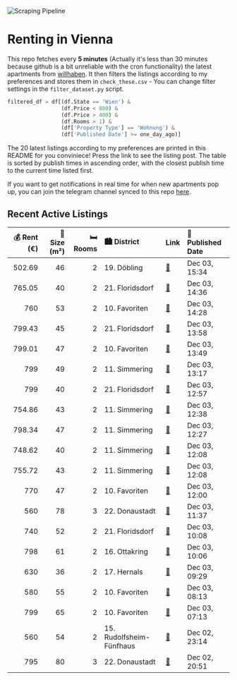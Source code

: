 ![Scraping Pipeline](https://github.com/AthomsG/renting-in-vienna/actions/workflows/run_pipeline.yml/badge.svg)


# Renting in Vienna

This repo fetches every **5 minutes** (Actually it's less than 30 minutes because github is a bit unreliable with the cron functionality) the latest apartments from [willhaben](https://www.willhaben.at/).
It then filters the listings according to my preferences and stores them in `check_these.csv` - You can change filter settings in the `filter_dataset.py` script.

```python
filtered_df = df[(df.State == 'Wien') & 
                 (df.Price < 800) &
                 (df.Price > 400) &
                 (df.Rooms > 1) &
                 (df['Property Type'] == 'Wohnung') &
                 (df['Published Date'] >= one_day_ago)]
```

The 20 latest listings according to my preferences are printed in this README for you conviniece! Press the link to see the listing post.
The table is sorted by publish times in ascending order, with the closest publish time to the current time listed first.

If you want to get notifications in real time for when new apartments pop up, you can join the telegram channel synced to this repo [here](https://t.me/+1HPAYOf5BSsyNTlk).

## Recent Active Listings

|   💰 Rent (€) |   📏 Size (m²) |   🛏️ Rooms | 🏙️ District              | Link                                                                                                                                                                                                     | 📅 Published Date   |
|-------------:|--------------:|-----------:|:-------------------------|:---------------------------------------------------------------------------------------------------------------------------------------------------------------------------------------------------------|:-------------------|
|       502.69 |            46 |          2 | 19. Döbling              | [🔗](https://www.willhaben.at/iad/immobilien/d/mietwohnungen/wien/wien-1190-d%C3%B6bling/gut-aufgeteilte-zwei-zimmer-gemeindewohnung-in-grinzing-2039666508/)                                             | Dec 03, 15:34      |
|       765.05 |            40 |          2 | 21. Floridsdorf          | [🔗](https://www.willhaben.at/iad/immobilien/d/mietwohnungen/wien/wien-1210-floridsdorf/%5B06476%5D-einziehen-und-wohlf%C3%BChlen%21-gepflegte-wohnung-im-21.-bezirk.-1623348057/)                        | Dec 03, 14:36      |
|       760    |            53 |          2 | 10. Favoriten            | [🔗](https://www.willhaben.at/iad/immobilien/d/mietwohnungen/wien/wien-1100-favoriten/sehr-sch%C3%B6ne-2-zimmerwohnung-im-10.-bezirk%21%21-1413329736/)                                                   | Dec 03, 14:28      |
|       799.43 |            45 |          2 | 21. Floridsdorf          | [🔗](https://www.willhaben.at/iad/immobilien/d/mietwohnungen/wien/wien-1210-floridsdorf/%7C-2-zimmer-%7C-leopoldauer-strasse-%7C-3.-obergeschoss-%7C-zweitbezug-%7C-ab-sofort-verf%C3%BCgbar-1710522099/) | Dec 03, 13:58      |
|       799.01 |            47 |          2 | 10. Favoriten            | [🔗](https://www.willhaben.at/iad/immobilien/d/mietwohnungen/wien/wien-1100-favoriten/2-zimmer-dachgeschoss-wohnung-in-top-lage---10.bezirk.---wohntraum-1706949546/)                                     | Dec 03, 13:49      |
|       799    |            49 |          2 | 11. Simmering            | [🔗](https://www.willhaben.at/iad/immobilien/d/mietwohnungen/wien/wien-1110-simmering/moderner-und-urbaner-neubau-in-absoluter-ruhelage-mit-exzellenter-anbindung-und-garagenplatz-932350929/)            | Dec 03, 13:17      |
|       799    |            40 |          2 | 21. Floridsdorf          | [🔗](https://www.willhaben.at/iad/immobilien/d/mietwohnungen/wien/wien-1210-floridsdorf/moderne-2-zimmerwohnung-mit-balkon%21-1155042286/)                                                                | Dec 03, 12:57      |
|       754.86 |            43 |          2 | 11. Simmering            | [🔗](https://www.willhaben.at/iad/immobilien/d/mietwohnungen/wien/wien-1110-simmering/ina---wohnanlage-am-leberberg-:-top-a3-13-1170112708/)                                                              | Dec 03, 12:38      |
|       798.34 |            47 |          2 | 11. Simmering            | [🔗](https://www.willhaben.at/iad/immobilien/d/mietwohnungen/wien/wien-1110-simmering/ina---wohnanlage-am-leberberg-:-top-a2-29-1500197418/)                                                              | Dec 03, 12:27      |
|       748.62 |            40 |          2 | 11. Simmering            | [🔗](https://www.willhaben.at/iad/immobilien/d/mietwohnungen/wien/wien-1110-simmering/ina---wohnanlage-am-leberberg-:-top-a2-18-1851487966/)                                                              | Dec 03, 12:08      |
|       755.72 |            43 |          2 | 11. Simmering            | [🔗](https://www.willhaben.at/iad/immobilien/d/mietwohnungen/wien/wien-1110-simmering/ina---wohnanlage-am-leberberg-:-top-a2-05-2146745975/)                                                              | Dec 03, 12:08      |
|       770    |            47 |          2 | 10. Favoriten            | [🔗](https://www.willhaben.at/iad/immobilien/d/mietwohnungen/wien/wien-1100-favoriten/2-zimmer-wohnung-mit-balkon-im-viola-park-1841570745/)                                                              | Dec 03, 12:00      |
|       560    |            78 |          3 | 22. Donaustadt           | [🔗](https://www.willhaben.at/iad/immobilien/d/mietwohnungen/wien/wien-1220-donaustadt/direkvergabe-wiener-wohnen-1234967533/)                                                                            | Dec 03, 11:37      |
|       740    |            52 |          2 | 21. Floridsdorf          | [🔗](https://www.willhaben.at/iad/immobilien/d/mietwohnungen/wien/wien-1210-floridsdorf/hell-freundlich-zwei-zentral-begehbare-zimmer-n%C3%A4he-alte-donau%21-1001974147/)                                | Dec 03, 10:08      |
|       798    |            61 |          2 | 16. Ottakring            | [🔗](https://www.willhaben.at/iad/immobilien/d/mietwohnungen/wien/wien-1160-ottakring/sch%C3%B6ne-2-zimmer-altbauwohnung-1659725876/)                                                                     | Dec 03, 10:06      |
|       630    |            36 |          2 | 17. Hernals              | [🔗](https://www.willhaben.at/iad/immobilien/d/mietwohnungen/wien/wien-1170-hernals/sch%C3%B6ne-2-zimmer-wohnung-in-1170-ab-sofort-1994971285/)                                                           | Dec 03, 09:29      |
|       580    |            55 |          2 | 10. Favoriten            | [🔗](https://www.willhaben.at/iad/immobilien/d/mietwohnungen/wien/wien-1100-favoriten/%28reserviert%29-wiener-wohnen-gemeinde-1442608621/)                                                                | Dec 03, 08:13      |
|       799    |            65 |          2 | 10. Favoriten            | [🔗](https://www.willhaben.at/iad/immobilien/d/mietwohnungen/wien/wien-1100-favoriten/%22einfach-zum-wohlf%C3%BChlen%21%22-1077371613/)                                                                   | Dec 03, 07:13      |
|       560    |            54 |          2 | 15. Rudolfsheim-Fünfhaus | [🔗](https://www.willhaben.at/iad/immobilien/d/mietwohnungen/wien/wien-1150-rudolfsheim-f%C3%BCnfhaus/gemeindewohnung-direktvergabe-15.-bezirk-1457451373/)                                               | Dec 02, 23:14      |
|       795    |            80 |          3 | 22. Donaustadt           | [🔗](https://www.willhaben.at/iad/immobilien/d/mietwohnungen/wien/wien-1220-donaustadt/80-m%C2%B2-gemeindewohnung-mit-balkon-3-wohnr%C3%A4ume---direktvergabe-1272762783/)                                | Dec 02, 20:51      |
